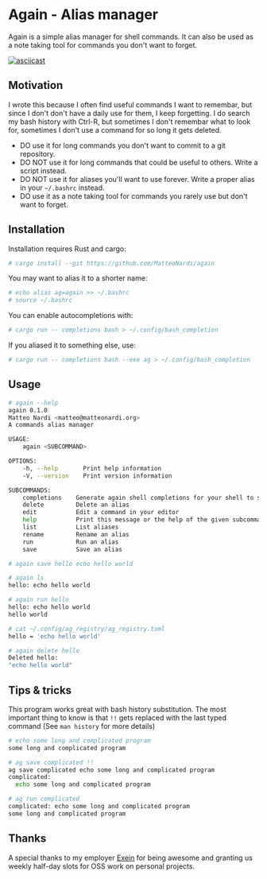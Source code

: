 # Again - Alias manager

Again is a simple alias manager for shell commands. It can also be used as a note
taking tool for commands you don't want to forget.

[![asciicast](https://asciinema.org/a/V56hp096fdkJJhmMrNrqtBnCd.svg)](https://asciinema.org/a/V56hp096fdkJJhmMrNrqtBnCd)

## Motivation

I wrote this because I often find useful commands I want to remembar, but since
I don't don't have a daily use for them, I keep forgetting. I do search my bash
history with Ctrl-R, but sometimes I don't remembar what to look for, sometimes
I don't use a command for so long it gets deleted.

- DO use it for long commands you don't want to commit to a git repository.
- DO NOT use it for long commands that could be useful to others. Write a script
  instead.
- DO NOT use it for aliases you'll want to use forever. Write a proper alias in
  your `~/.bashrc` instead.
- DO use it as a note taking tool for commands you rarely use but don't want to
  forget.

## Installation

Installation requires Rust and cargo:
```sh
# cargo install --git https://github.com/MatteoNardi/again
```

You may want to alias it to a shorter name:
```sh
# echo alias ag=again >> ~/.bashrc
# source ~/.bashrc
```

You can enable autocompletions with:
```sh
# cargo run -- completions bash > ~/.config/bash_completion
```

If you aliased it to something else, use:
```sh
# cargo run -- completions bash --exe ag > ~/.config/bash_completion
```

## Usage

```sh
# again --help
again 0.1.0
Matteo Nardi <matteo@matteonardi.org>
A commands alias manager

USAGE:
    again <SUBCOMMAND>

OPTIONS:
    -h, --help       Print help information
    -V, --version    Print version information

SUBCOMMANDS:
    completions    Generate again shell completions for your shell to stdout
    delete         Delete an alias
    edit           Edit a command in your editor
    help           Print this message or the help of the given subcommand(s)
    list           List aliases
    rename         Rename an alias
    run            Run an alias
    save           Save an alias

# again save hello echo hello world

# again ls
hello: echo hello world

# again run hello
hello: echo hello world
hello world

# cat ~/.config/ag_registry/ag_registry.toml
hello = 'echo hello world'

# again delete hello
Deleted hello:
"echo hello world"
```

## Tips & tricks

This program works great with bash history substitution. The most important
thing to know is that `!!` gets replaced with the last typed command
(See `man history` for more details)

```sh
# echo some long and complicated program
some long and complicated program

# ag save complicated !!
ag save complicated echo some long and complicated program
complicated:
  echo some long and complicated program

# ag run complicated
complicated: echo some long and complicated program
some long and complicated program
```

## Thanks

A special thanks to my employer [Exein](https://www.exein.io/) for being awesome and
granting us weekly half-day slots for OSS work on personal projects.
